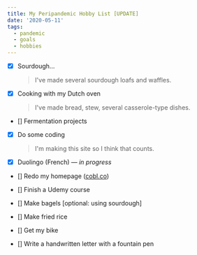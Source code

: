 ```yaml
---
title: My Peripandemic Hobby List [UPDATE]
date: '2020-05-11'
tags:
  - pandemic
  - goals
  - hobbies
---
```


- [X] Sourdough&hellip;
  > I've made several sourdough loafs and waffles.

- [X] Cooking with my Dutch oven
  > I've made bread, stew, several casserole-type dishes.

- [] Fermentation projects

- [X] Do some coding
  > I'm making this site so I think that counts.

- [X] Duolingo (French) &mdash; *in progress*

- [] Redo my homepage (<a href="http://cobl.co" target="_blank">cobl.co</a>)

- [] Finish a Udemy course

- [] Make bagels [optional: using sourdough]

- [] Make fried rice

- [] Get my bike

- [] Write a handwritten letter with a fountain pen